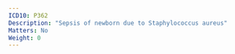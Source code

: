 ```yaml
---
ICD10: P362
Description: "Sepsis of newborn due to Staphylococcus aureus"
Matters: No
Weight: 0
---
```


